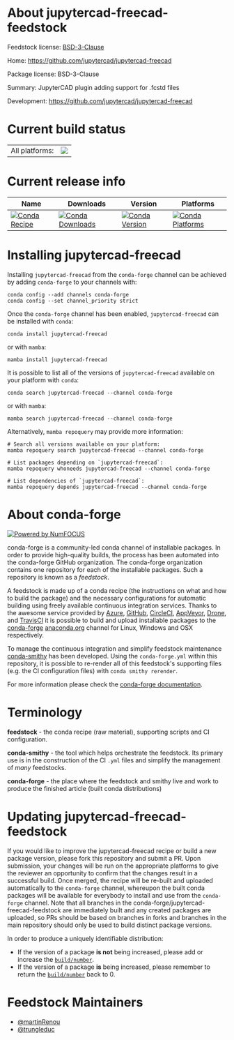About jupytercad-freecad-feedstock
==================================

Feedstock license: [BSD-3-Clause](https://github.com/conda-forge/jupytercad-freecad-feedstock/blob/main/LICENSE.txt)

Home: https://github.com/jupytercad/jupytercad-freecad

Package license: BSD-3-Clause

Summary: JupyterCAD plugin adding support for .fcstd files

Development: https://github.com/jupytercad/jupytercad-freecad

Current build status
====================


<table><tr><td>All platforms:</td>
    <td>
      <a href="https://dev.azure.com/conda-forge/feedstock-builds/_build/latest?definitionId=21295&branchName=main">
        <img src="https://dev.azure.com/conda-forge/feedstock-builds/_apis/build/status/jupytercad-freecad-feedstock?branchName=main">
      </a>
    </td>
  </tr>
</table>

Current release info
====================

| Name | Downloads | Version | Platforms |
| --- | --- | --- | --- |
| [![Conda Recipe](https://img.shields.io/badge/recipe-jupytercad--freecad-green.svg)](https://anaconda.org/conda-forge/jupytercad-freecad) | [![Conda Downloads](https://img.shields.io/conda/dn/conda-forge/jupytercad-freecad.svg)](https://anaconda.org/conda-forge/jupytercad-freecad) | [![Conda Version](https://img.shields.io/conda/vn/conda-forge/jupytercad-freecad.svg)](https://anaconda.org/conda-forge/jupytercad-freecad) | [![Conda Platforms](https://img.shields.io/conda/pn/conda-forge/jupytercad-freecad.svg)](https://anaconda.org/conda-forge/jupytercad-freecad) |

Installing jupytercad-freecad
=============================

Installing `jupytercad-freecad` from the `conda-forge` channel can be achieved by adding `conda-forge` to your channels with:

```
conda config --add channels conda-forge
conda config --set channel_priority strict
```

Once the `conda-forge` channel has been enabled, `jupytercad-freecad` can be installed with `conda`:

```
conda install jupytercad-freecad
```

or with `mamba`:

```
mamba install jupytercad-freecad
```

It is possible to list all of the versions of `jupytercad-freecad` available on your platform with `conda`:

```
conda search jupytercad-freecad --channel conda-forge
```

or with `mamba`:

```
mamba search jupytercad-freecad --channel conda-forge
```

Alternatively, `mamba repoquery` may provide more information:

```
# Search all versions available on your platform:
mamba repoquery search jupytercad-freecad --channel conda-forge

# List packages depending on `jupytercad-freecad`:
mamba repoquery whoneeds jupytercad-freecad --channel conda-forge

# List dependencies of `jupytercad-freecad`:
mamba repoquery depends jupytercad-freecad --channel conda-forge
```


About conda-forge
=================

[![Powered by
NumFOCUS](https://img.shields.io/badge/powered%20by-NumFOCUS-orange.svg?style=flat&colorA=E1523D&colorB=007D8A)](https://numfocus.org)

conda-forge is a community-led conda channel of installable packages.
In order to provide high-quality builds, the process has been automated into the
conda-forge GitHub organization. The conda-forge organization contains one repository
for each of the installable packages. Such a repository is known as a *feedstock*.

A feedstock is made up of a conda recipe (the instructions on what and how to build
the package) and the necessary configurations for automatic building using freely
available continuous integration services. Thanks to the awesome service provided by
[Azure](https://azure.microsoft.com/en-us/services/devops/), [GitHub](https://github.com/),
[CircleCI](https://circleci.com/), [AppVeyor](https://www.appveyor.com/),
[Drone](https://cloud.drone.io/welcome), and [TravisCI](https://travis-ci.com/)
it is possible to build and upload installable packages to the
[conda-forge](https://anaconda.org/conda-forge) [anaconda.org](https://anaconda.org/)
channel for Linux, Windows and OSX respectively.

To manage the continuous integration and simplify feedstock maintenance
[conda-smithy](https://github.com/conda-forge/conda-smithy) has been developed.
Using the ``conda-forge.yml`` within this repository, it is possible to re-render all of
this feedstock's supporting files (e.g. the CI configuration files) with ``conda smithy rerender``.

For more information please check the [conda-forge documentation](https://conda-forge.org/docs/).

Terminology
===========

**feedstock** - the conda recipe (raw material), supporting scripts and CI configuration.

**conda-smithy** - the tool which helps orchestrate the feedstock.
                   Its primary use is in the construction of the CI ``.yml`` files
                   and simplify the management of *many* feedstocks.

**conda-forge** - the place where the feedstock and smithy live and work to
                  produce the finished article (built conda distributions)


Updating jupytercad-freecad-feedstock
=====================================

If you would like to improve the jupytercad-freecad recipe or build a new
package version, please fork this repository and submit a PR. Upon submission,
your changes will be run on the appropriate platforms to give the reviewer an
opportunity to confirm that the changes result in a successful build. Once
merged, the recipe will be re-built and uploaded automatically to the
`conda-forge` channel, whereupon the built conda packages will be available for
everybody to install and use from the `conda-forge` channel.
Note that all branches in the conda-forge/jupytercad-freecad-feedstock are
immediately built and any created packages are uploaded, so PRs should be based
on branches in forks and branches in the main repository should only be used to
build distinct package versions.

In order to produce a uniquely identifiable distribution:
 * If the version of a package **is not** being increased, please add or increase
   the [``build/number``](https://docs.conda.io/projects/conda-build/en/latest/resources/define-metadata.html#build-number-and-string).
 * If the version of a package **is** being increased, please remember to return
   the [``build/number``](https://docs.conda.io/projects/conda-build/en/latest/resources/define-metadata.html#build-number-and-string)
   back to 0.

Feedstock Maintainers
=====================

* [@martinRenou](https://github.com/martinRenou/)
* [@trungleduc](https://github.com/trungleduc/)


<!-- dummy commit to enable rerendering -->

